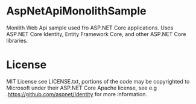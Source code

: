 # AspNetApiMonolithSample

Monlith Web Api sample used fro ASP.NET Core applications. Uses ASP.NET Core Identity, Entity Framework Core, and other ASP.NET Core libraries.


# License

MIT License see LICENSE.txt, portions of the code may be copyrighted to Microsoft under their ASP.NET Core Apache license, see e.g .https://github.com/aspnet/Identity for more information.